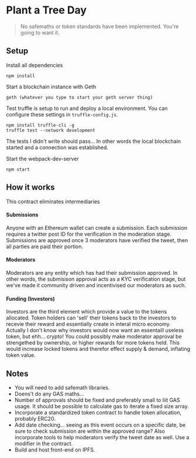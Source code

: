 # Plant a Tree Day
> No safemaths or token standards have been implemented.
> You're going to want it.

## Setup
Install all dependencies
```
npm install
```
Start a blockchain instance with Geth
```
geth (whatever you type to start your geth server thing)
```

Test truffle is setup to run and deploy a local environment. You can configure these settings in `truffle-config.js`.
```
npm install truffle-cli -g
truffle test --network development
```
The tests I didn't write should pass... In other words the local blockchain started and a connection was established.


Start the webpack-dev-server
```
npm start
```

## How it works
This contract eliminates intermediaries
#### Submissions
Anyone with an Ethereum wallet can create a submission. Each submission requires a twitter post ID for the verification in the moderation stage. Submissions are approved once 3 moderators have verified the tweet, then all parties are paid their portion.

#### Moderators
Moderators are any entity which has had their submission approved. In other words, the submisison approval acts as a KYC verification stage, but we've made it community driven and incentivised our moderators as such.

#### Funding (Investors)
Investors are the third element which provide a value to the tokens allocated. Token holders can 'sell' their tokens back to the investors to recevie their reward and essentially create in interal micro economy. Actually I don't know why investors would now want an essentaill useless token, but ehh... crypto! You could possibly make moderator approval be strengethed by ownership, or higher rewards for more tokens held. This would increase locked tokens and therefor effect supply & demand, inflating token value.

## Notes
- You will need to add safemath libraries.
- Doens't do any GAS maths...
- Number of approvals should be fixed and preferably small to liit GAS usage. It should be possible to calculate gas to iterate a fixed size array.
- Incorporate a standardized token contract to handle token allocation, probably ERC20.
- Add date checking... seeing as this event occurs on a specific date, be sure to check submission are within the approved range? Also incorporate tools to help moderators verify the tweet date as well. Use a modifier in the contract.
- Build and host front-end on IPFS.